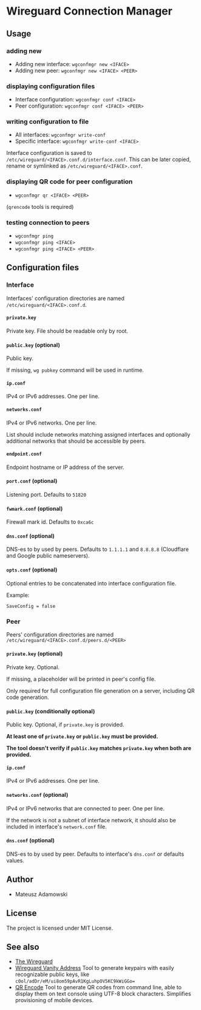 # Wireguard Connection Manager

## Usage

### adding new
* Adding new interface: `wgconfmgr new <IFACE>`
* Adding new peer: `wgconfmgr new <IFACE> <PEER>`

### displaying configuration files
* Interface configuration: `wgconfmgr conf <IFACE>`
* Peer configuration: `wgconfmgr conf <IFACE> <PEER>`

### writing configuration to file
* All interfaces: `wgconfmgr write-conf`
* Specific interface: `wgconfmgr write-conf <IFACE>`

Interface configuration is saved to `/etc/wireguard/<IFACE>.conf.d/interface.conf`. This can be later copied, rename or symlinked as `/etc/wireguard/<IFACE>.conf`.

### displaying QR code for peer configuration
* `wgconfmgr qr <IFACE> <PEER>`

(`qrencode` tools is required)

### testing connection to peers
* `wgconfmgr ping`
* `wgconfmgr ping <IFACE>`
* `wgconfmgr ping <IFACE> <PEER>`

## Configuration files

### Interface

Interfaces' configuration directories are named `/etc/wireguard/<IFACE>.conf.d`.

#### `private.key`
Private key. File should be readable only by root.

#### `public.key` (optional)
Public key.

If missing, `wg pubkey` command will be used in runtime.

#### `ip.conf`
IPv4 or IPv6 addresses. One per line.

#### `networks.conf`
IPv4 or IPv6 networks. One per line.

List should include networks matching assigned interfaces and optionally additional networks that should be accessible by peers.

#### `endpoint.conf`
Endpoint hostname or IP address of the server.

#### `port.conf` (optional)
Listening port. Defaults to `51820`

#### `fwmark.conf` (optional)
Firewall mark id. Defaults to `0xca6c`

#### `dns.conf` (optional)
DNS-es to by used by peers. Defaults to `1.1.1.1` and `8.8.8.8` (Cloudflare and Google public nameservers).

#### `opts.conf` (optional)
Optional entries to be concatenated into interface configuration file.

Example:
```
SaveConfig = false
```

### Peer

Peers' configuration directories are named `/etc/wireguard/<IFACE>.conf.d/peers.d/<PEER>`

#### `private.key` (optional)
Private key. Optional.

If missing, a placeholder will be printed in peer's config file.

Only required for full configuration file generation on a server, including QR code generation.

#### `public.key` (conditionally optional)
Public key. Optional, if `private.key` is provided.

**At least one of `private.key` or `public.key` must be provided.**

**The tool doesn't verify if `public.key` matches `private.key` when both are provided.**

#### `ip.conf`
IPv4 or IPv6 addresses. One per line.

#### `networks.conf` (optional)
IPv4 or IPv6 networks that are connected to peer. One per line.

If the network is not a subnet of interface network, it should also be included in interface's `network.conf` file.

#### `dns.conf` (optional)
DNS-es to by used by peer. Defaults to interface's `dns.conf` or defaults values.

## Author

* Mateusz Adamowski

## License

The project is licensed under MIT License.

## See also
* [The Wireguard](https://www.wireguard.com/)
* [Wireguard Vanity Address](https://github.com/warner/wireguard-vanity-address) Tool to generate keypairs with easily recognizable public keys, like `c0ol/adDr/eM/ui8om59pAvR1KgLuhpOV5KC9kWiGGo=`
* [QR Encode](https://fukuchi.org/works/qrencode/) Tool to generate QR codes from command line, able to display them on text console using UTF-8 block characters. Simplifies provisioning of mobile devices.
